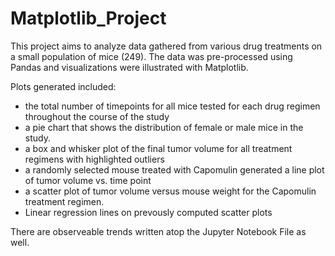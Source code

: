 # Matplotlib_Project

This project aims to analyze data gathered from various drug treatments on a small population of mice (249). The data was pre-processed using Pandas and visualizations were illustrated with Matplotlib. 

Plots generated included:
- the total number of timepoints for all mice tested for each drug regimen throughout the course of the study
- a pie chart that shows the distribution of female or male mice in the study.
- a box and whisker plot of the final tumor volume for all treatment regimens with highlighted outliers
- a randomly selected mouse treated with Capomulin generated a line plot of tumor volume vs. time point
- a scatter plot of tumor volume versus mouse weight for the Capomulin treatment regimen.
- Linear regression lines on prevously computed scatter plots 

There are observeable trends written atop the Jupyter Notebook File as well. 
